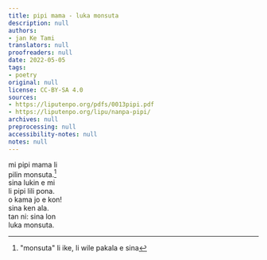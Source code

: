 ```yaml
---
title: pipi mama - luka monsuta
description: null
authors:
- jan Ke Tami
translators: null
proofreaders: null
date: 2022-05-05
tags:
- poetry
original: null
license: CC-BY-SA 4.0
sources:
- https://liputenpo.org/pdfs/0013pipi.pdf
- https://liputenpo.org/lipu/nanpa-pipi/
archives: null
preprocessing: null
accessibility-notes: null
notes: null
---
```


mi pipi mama li  
pilin monsuta.[^1]  
sina lukin e mi  
li pipi lili pona.  
o kama jo e kon!  
sina ken ala.  
tan ni: sina lon  
luka monsuta.

[^1]: "monsuta" li ike, li wile pakala e sina